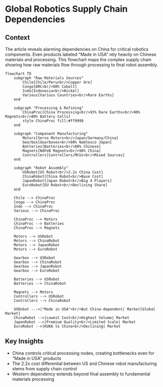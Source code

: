 # Global Robotics Supply Chain Dependencies

## Context
The article reveals alarming dependencies on China for critical robotics components. Even products labeled "Made in USA" rely heavily on Chinese materials and processing. This flowchart maps the complex supply chain showing how raw materials flow through processing to final robot assembly.

```mermaid
flowchart TD
    subgraph "Raw Materials Sources"
        Chile[Chile/Peru<br/>Copper Ore]
        Congo[DRC<br/>80% Cobalt]
        Indo[Indonesia<br/>Nickel]
        Various[Various Countries<br/>Rare Earths]
    end

    subgraph "Processing & Refining"
        ChinaProc[China Processing<br/>93% Rare Earths<br/>90% Magnets<br/>80% Battery Cells]
        style ChinaProc fill:#ff9999
    end

    subgraph "Component Manufacturing"
        Motors[Servo Motors<br/>Japan/Germany/China]
        Gearbox[Gearboxes<br/>60% Nabtesco Japan]
        Batteries[Batteries<br/>80% Chinese]
        Magnets[NdFeB Magnets<br/>90% China]
        Controllers[Controllers/MCUs<br/>Mixed Sources]
    end

    subgraph "Robot Assembly"
        USRobot[US Robot<br/>2.2x China Cost]
        ChinaRobot[China Robot<br/>Base Cost]
        JapanRobot[Japan Robot<br/>Big 4 Players]
        EuroRobot[EU Robot<br/>Declining Share]
    end

    Chile --> ChinaProc
    Congo --> ChinaProc
    Indo --> ChinaProc
    Various --> ChinaProc

    ChinaProc --> Motors
    ChinaProc --> Batteries
    ChinaProc --> Magnets

    Motors --> USRobot
    Motors --> ChinaRobot
    Motors --> JapanRobot
    Motors --> EuroRobot

    Gearbox --> USRobot
    Gearbox --> ChinaRobot
    Gearbox --> JapanRobot
    Gearbox --> EuroRobot

    Batteries --> USRobot
    Batteries --> ChinaRobot

    Magnets --> Motors
    Controllers --> USRobot
    Controllers --> ChinaRobot

    USRobot -.->|"Made in USA"<br/>But China-dependent| Market[Global Market]
    ChinaRobot -->|Lowest Cost<br/>Highest Volume| Market
    JapanRobot -->|Premium Quality<br/>Limited Scale| Market
    EuroRobot -->|KUKA to China<br/>Declining| Market
```

## Key Insights
- China controls critical processing nodes, creating bottlenecks even for "Made in USA" products
- The 2.2x cost differential between US and Chinese robot manufacturing stems from supply chain control
- Western dependency extends beyond final assembly to fundamental materials processing